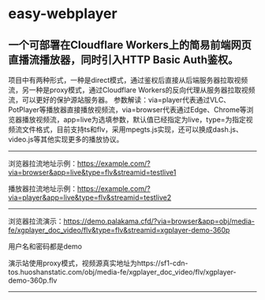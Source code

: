 # easy-webplayer
一个可部署在Cloudflare Workers上的简易前端网页直播流播放器，同时引入HTTP Basic Auth鉴权。
---------------------------------------------------------------------------------------------
项目中有两种形式，一种是direct模式，通过鉴权后直接从后端服务器拉取视频流，另一种是proxy模式，通过Cloudflare Workers的反向代理从服务器拉取视频流，可以更好的保护源站服务器。
参数解读：via=player代表通过VLC、PotPlayer等播放器直接播放视频流，via=browser代表通过Edge、Chrome等浏览器播放视频流，app=live为选填参数，默认值已经指定为live，type=为指定视频流文件格式，目前支持ts和flv，采用mpegts.js实现，还可以换成dash.js、video.js等其他实现更多的播放协议。

---------------------------------------------------------------------------------------------
浏览器拉流地址示例：https://example.com/?via=browser&app=live&type=flv&streamid=testlive1

播放器拉流地址示例：https://example.com/?via=player&app=live&type=flv&streamid=testlive2

---------------------------------------------------------------------------------------------
浏览器拉流演示：https://demo.palakama.cfd/?via=browser&app=obj/media-fe/xgplayer_doc_video/flv&type=flv&streamid=xgplayer-demo-360p

用户名和密码都是demo

演示站使用proxy模式，视频源真实地址为https://sf1-cdn-tos.huoshanstatic.com/obj/media-fe/xgplayer_doc_video/flv/xgplayer-demo-360p.flv

---------------------------------------------------------------------------------------------

